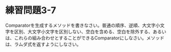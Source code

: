 # 練習問題3-7

Comparator<String>を生成するメソッドを書きなさい。普通の順序、逆順、大文字小文字を区別、大文字小文字を区別しない、空白を含める、空白を除外する、あるいは、これらの組み合わせとすることができるComparator<String>にしなさい。メソッドは、ラムダ式を返すようにしなさい。
